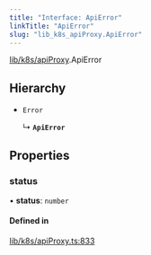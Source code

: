 ```yaml
---
title: "Interface: ApiError"
linkTitle: "ApiError"
slug: "lib_k8s_apiProxy.ApiError"
---
```


[lib/k8s/apiProxy](../modules/lib_k8s_apiProxy.md).ApiError

## Hierarchy

- `Error`

  ↳ **`ApiError`**

## Properties

### status

• **status**: `number`

#### Defined in

[lib/k8s/apiProxy.ts:833](https://github.com/headlamp-k8s/headlamp/blob/a8b3c4c6/frontend/src/lib/k8s/apiProxy.ts#L833)

